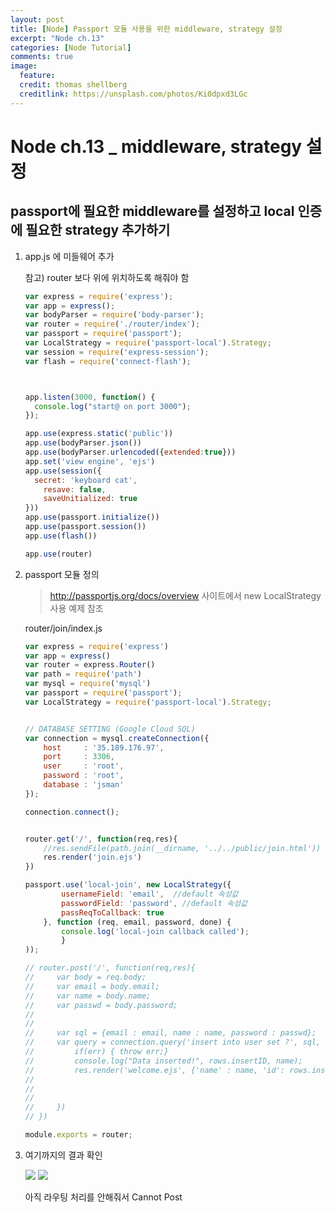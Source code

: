 ```yaml
---
layout: post
title: [Node] Passport 모듈 사용을 위한 middleware, strategy 설정
excerpt: "Node ch.13"
categories: [Node Tutorial]
comments: true
image:
  feature:
  credit: thomas shellberg
  creditlink: https://unsplash.com/photos/Ki0dpxd3LGc
---
```


# Node ch.13 _ middleware, strategy 설정

## passport에 필요한 middleware를 설정하고 local 인증에 필요한 strategy 추가하기

1. app.js 에 미들웨어 추가

    참고) router 보다 위에 위치하도록 해줘야 함
    
    ```js
    var express = require('express');
    var app = express();
    var bodyParser = require('body-parser');
    var router = require('./router/index');
    var passport = require('passport');
    var LocalStrategy = require('passport-local').Strategy;
    var session = require('express-session');
    var flash = require('connect-flash');
    
    
    
    app.listen(3000, function() {
      console.log("start@ on port 3000");
    });
    
    app.use(express.static('public'))
    app.use(bodyParser.json())
    app.use(bodyParser.urlencoded({extended:true}))
    app.set('view engine', 'ejs')
    app.use(session({
      secret: 'keyboard cat',
        resave: false,
        saveUnitialized: true
    }))
    app.use(passport.initialize())
    app.use(passport.session())
    app.use(flash())
    
    app.use(router)
    
    ```
    
2. passport 모듈 정의

    > http://passportjs.org/docs/overview 사이트에서 new LocalStrategy 사용 예제 참조
    
    router/join/index.js
    
    ```js
    var express = require('express')
    var app = express()
    var router = express.Router()
    var path = require('path')
    var mysql = require('mysql')
    var passport = require('passport');
    var LocalStrategy = require('passport-local').Strategy;
    
    
    // DATABASE SETTING (Google Cloud SQL)
    var connection = mysql.createConnection({
        host     : '35.189.176.97',
        port     : 3306,
        user     : 'root',
        password : 'root',
        database : 'jsman'
    });
    
    connection.connect();
    
    
    router.get('/', function(req,res){
        //res.sendFile(path.join(__dirname, '../../public/join.html'))
        res.render('join.ejs')
    })
    
    passport.use('local-join', new LocalStrategy({
            usernameField: 'email',  //default 속성값
            passwordField: 'password', //default 속성값
            passReqToCallback: true
        }, function (req, email, password, done) {
            console.log('local-join callback called');
            }
    ));
    
    // router.post('/', function(req,res){
    //     var body = req.body;
    //     var email = body.email;
    //     var name = body.name;
    //     var passwd = body.password;
    //
    //
    //     var sql = {email : email, name : name, password : passwd};
    //     var query = connection.query('insert into user set ?', sql, function(err, rows) {
    //         if(err) { throw err;}
    //         console.log("Data inserted!", rows.insertID, name);
    //         res.render('welcome.ejs', {'name' : name, 'id': rows.insertId})
    //
    //
    //
    //     })
    // })
    
    module.exports = router;
    
    ```

3. 여기까지의 결과 확인

    <img src="https://cdn-images-1.medium.com/max/800/1*UpxR7HboJ7Dr_ZfXCdXAFQ.png">
    
    <img src="https://cdn-images-1.medium.com/max/1600/1*QVem5CN_4rUTFF5C1AM3qw.png">

    아직 라우팅 처리를 안해줘서 Cannot Post 
    
    
    
